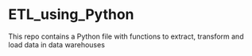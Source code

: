 # ETL_using_Python
This repo contains a Python file with functions to extract, transform and load data in data warehouses
